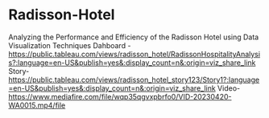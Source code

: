 # Radisson-Hotel
Analyzing the Performance and Efficiency of the Radisson Hotel using Data Visualization Techniques
Dahboard - https://public.tableau.com/views/radisson_hotel/RadissonHospitalityAnalysis?:language=en-US&publish=yes&:display_count=n&:origin=viz_share_link
Story- https://public.tableau.com/views/radisson_hotel_story123/Story1?:language=en-US&publish=yes&:display_count=n&:origin=viz_share_link
Video-https://www.mediafire.com/file/wqp35qgvxpbrfo0/VID-20230420-WA0015.mp4/file
